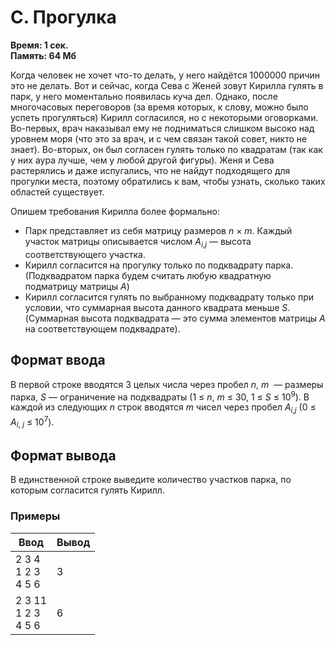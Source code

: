 <h1 class="title">C. Прогулка</h1>
<p><b>Время: 1 сек.<br>Память: 64 Мб</b></p>
<p>Когда человек не хочет что-то делать, у него найдётся 1000000 причин это не делать. Вот и сейчас, когда Сева с Женей зовут Кирилла гулять в парк, у него моментально появилась куча дел. Однако, после многочасовых переговоров (за время которых, к слову, можно было успеть прогуляться) Кирилл согласился, но с некоторыми оговорками. Во-первых, врач наказывал ему не подниматься слишком высоко над уровнем моря (что это за врач, и с чем связан такой совет, никто не знает). Во-вторых, он был согласен гулять только по квадратам (так как у них аура лучше, чем у любой другой фигуры). Женя и Сева растерялись и даже испугались, что не найдут подходящего для прогулки места, поэтому обратились к вам, чтобы узнать, сколько таких областей существует.</p>
<p>Опишем требования Кирилла более формально:</p>
<ul>
<li> Парк представляет из себя матрицу размеров <i>n</i> × <i>m</i>. Каждый участок матрицы описывается числом <i>A</i><sub><i>i</i>,<i>j</i></sub>&nbsp;— высота соответствующего участка.
</li><li> Кирилл согласится на прогулку только по подквадрату парка. (Подквадратом парка будем считать любую квадратную подматрицу матрицы <i>A</i>)
</li><li> Кирилл согласится гулять по выбранному подквадрату только при условии, что суммарная высота данного квадрата меньше <i>S</i>. (Суммарная высота подквадрата&nbsp;— это сумма элементов матрицы <i>A</i> на соответствующем подквадрате).
</li></ul>
<h2>Формат ввода</h2>
<p>В первой строке вводятся 3 целых числа через пробел <i>n</i>, <i>m</i> &nbsp;— размеры парка, <i>S</i>&nbsp;— ограничение на подквадраты (1 ≤ <i>n</i>, <i>m</i> ≤ 30, 1 ≤ <i>S</i> ≤ 10<sup>9</sup>). В каждой из следующих <i>n</i> строк вводятся <i>m</i> чисел через пробел <i>A</i><sub><i>i</i>,<i>j</i></sub> (0 ≤ <i>A</i><sub><i>i</i>, <i>j</i></sub> ≤ 10<sup>7</sup>).</p>
<h2>Формат вывода</h2>
<p>В единственной строке выведите количество участков парка, по которым согласится гулять Кирилл.</p>
<h3>Примеры</h3>
<table class="sample-tests">
  <thead>
     <tr>
        <th>Ввод</th>
        <th>Вывод</th>
     </tr>
  </thead>
  <tbody>
     <tr>
        <td>2 3 4<br>
            1 2 3<br>
            4 5 6</td>
        <td>3</td>
     </tr>
     <tr>
         <td>2 3 11<br>
             1 2 3<br>
             4 5 6</td>
         <td>6</td>
      </tr>
  </tbody>
</table>